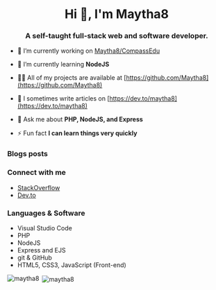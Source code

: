 <h1 align="center">Hi 👋, I'm Maytha8</h1>
<h3 align="center">A self-taught full-stack web and software developer.</h3>

- 🔭 I’m currently working on [Maytha8/CompassEdu](https://github.com/Maytha8/CompassEdu)

- 🌱 I’m currently learning **NodeJS**

- 👨‍💻 All of my projects are available at [https://github.com/Maytha8](https://github.com/Maytha8)

- 📝 I sometimes write articles on [https://dev.to/maytha8](https://dev.to/maytha8)

- 💬 Ask me about **PHP, NodeJS, and Express**

- ⚡ Fun fact **I can learn things very quickly**

### Blogs posts
<!-- BLOG-POST-LIST:START -->
<!-- BLOG-POST-LIST:END -->

### Connect with me
- [StackOverflow](https://stackoverflow.com/users/9416618)
- [Dev.to](https://dev.to/maytha8)

### Languages & Software
- Visual Studio Code
- PHP
- NodeJS
- Express and EJS
- git & GitHub
- HTML5, CSS3, JavaScript (Front-end)

<p><img align="left" src="https://github-readme-stats.vercel.app/api/top-langs?username=maytha8&show_icons=true&locale=en&layout=compact&theme=dark&hide_border=true" alt="maytha8" /></p>

<p>&nbsp;<img align="center" src="https://github-readme-stats.vercel.app/api?username=maytha8&show_icons=true&locale=en&theme=dark&hide_border=true" alt="maytha8" /></p>

